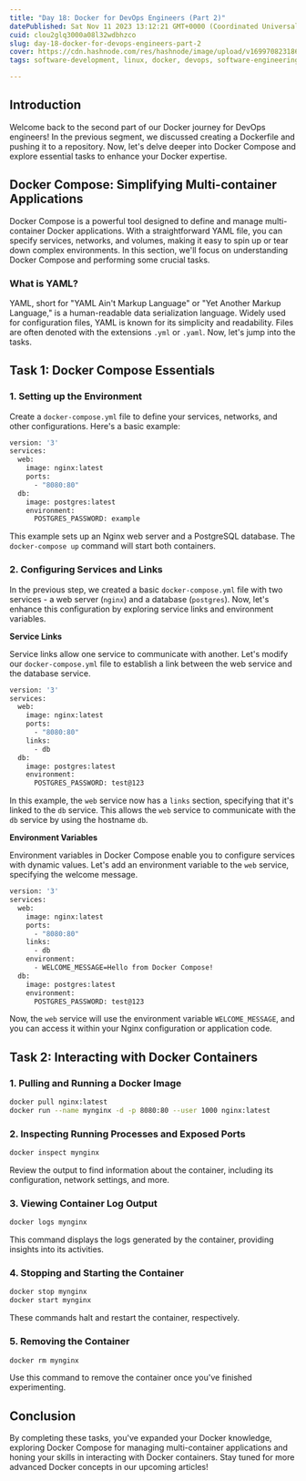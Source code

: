 ```yaml
---
title: "Day 18: Docker for DevOps Engineers (Part 2)"
datePublished: Sat Nov 11 2023 13:12:21 GMT+0000 (Coordinated Universal Time)
cuid: clou2glq3000a08l32wdbhzco
slug: day-18-docker-for-devops-engineers-part-2
cover: https://cdn.hashnode.com/res/hashnode/image/upload/v1699708231864/04aaf50d-91bf-4b2f-b26a-8f05ff9171d0.png
tags: software-development, linux, docker, devops, software-engineering

---
```


## Introduction

Welcome back to the second part of our Docker journey for DevOps engineers! In the previous segment, we discussed creating a Dockerfile and pushing it to a repository. Now, let's delve deeper into Docker Compose and explore essential tasks to enhance your Docker expertise.

## Docker Compose: Simplifying Multi-container Applications

Docker Compose is a powerful tool designed to define and manage multi-container Docker applications. With a straightforward YAML file, you can specify services, networks, and volumes, making it easy to spin up or tear down complex environments. In this section, we'll focus on understanding Docker Compose and performing some crucial tasks.

### What is YAML?

YAML, short for "YAML Ain't Markup Language" or "Yet Another Markup Language," is a human-readable data serialization language. Widely used for configuration files, YAML is known for its simplicity and readability. Files are often denoted with the extensions `.yml` or `.yaml`. Now, let's jump into the tasks.

## Task 1: Docker Compose Essentials

### 1\. Setting up the Environment

Create a `docker-compose.yml` file to define your services, networks, and other configurations. Here's a basic example:

```bash
version: '3'
services:
  web:
    image: nginx:latest
    ports:
      - "8080:80"
  db:
    image: postgres:latest
    environment:
      POSTGRES_PASSWORD: example
```

This example sets up an Nginx web server and a PostgreSQL database. The `docker-compose up` command will start both containers.

### 2\. Configuring Services and Links

In the previous step, we created a basic `docker-compose.yml` file with two services - a web server (`nginx`) and a database (`postgres`). Now, let's enhance this configuration by exploring service links and environment variables.

**Service Links**

Service links allow one service to communicate with another. Let's modify our `docker-compose.yml` file to establish a link between the web service and the database service.

```bash
version: '3'
services:
  web:
    image: nginx:latest
    ports:
      - "8080:80"
    links:
      - db
  db:
    image: postgres:latest
    environment:
      POSTGRES_PASSWORD: test@123
```

In this example, the `web` service now has a `links` section, specifying that it's linked to the `db` service. This allows the `web` service to communicate with the `db` service by using the hostname `db`.

**Environment Variables**

Environment variables in Docker Compose enable you to configure services with dynamic values. Let's add an environment variable to the `web` service, specifying the welcome message.

```bash
version: '3'
services:
  web:
    image: nginx:latest
    ports:
      - "8080:80"
    links:
      - db
    environment:
      - WELCOME_MESSAGE=Hello from Docker Compose!
  db:
    image: postgres:latest
    environment:
      POSTGRES_PASSWORD: test@123
```

Now, the `web` service will use the environment variable `WELCOME_MESSAGE`, and you can access it within your Nginx configuration or application code.

## Task 2: Interacting with Docker Containers

### 1\. Pulling and Running a Docker Image

```bash
docker pull nginx:latest
docker run --name mynginx -d -p 8080:80 --user 1000 nginx:latest
```

### 2\. Inspecting Running Processes and Exposed Ports

```bash
docker inspect mynginx
```

Review the output to find information about the container, including its configuration, network settings, and more.

### 3\. Viewing Container Log Output

```bash
docker logs mynginx
```

This command displays the logs generated by the container, providing insights into its activities.

### 4\. Stopping and Starting the Container

```bash
docker stop mynginx
docker start mynginx
```

These commands halt and restart the container, respectively.

### 5\. Removing the Container

```bash
docker rm mynginx
```

Use this command to remove the container once you've finished experimenting.

## Conclusion

By completing these tasks, you've expanded your Docker knowledge, exploring Docker Compose for managing multi-container applications and honing your skills in interacting with Docker containers. Stay tuned for more advanced Docker concepts in our upcoming articles!